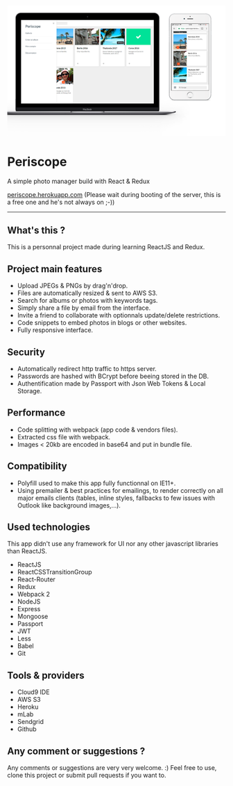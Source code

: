 ![Periscope Screens](https://github.com/JuCollet/periscope/blob/master/README_IMG.png)

# Periscope

A simple photo manager build with React & Redux

[periscope.herokuapp.com](https://periscope.herokuapp.com) (Please wait during booting of the server, this is a free one and he's not always on ;-))

***

## What's this ?

This is a personnal project made during learning ReactJS and Redux.

## Project main features

- Upload JPEGs & PNGs by drag'n'drop.
- Files are automatically resized & sent to AWS S3.
- Search for albums or photos with keywords tags.
- Simply share a file by email from the interface.
- Invite a friend to collaborate with optionnals update/delete restrictions.
- Code snippets to embed photos in blogs or other websites.
- Fully responsive interface.

## Security

- Automatically redirect http traffic to https server.
- Passwords are hashed with BCrypt before beeing stored in the DB.
- Authentification made by Passport with Json Web Tokens & Local Storage.

## Performance

- Code splitting with webpack (app code & vendors files).
- Extracted css file with webpack.
- Images < 20kb are encoded in base64 and put in bundle file.

## Compatibility

- Polyfill used to make this app fully functionnal on IE11+.
- Using premailer & best practices for emailings, to render correctly on all major emails clients (tables, inline styles, fallbacks to few issues with Outlook like background images,...).

## Used technologies

This app didn't use any framework for UI nor any other javascript libraries than ReactJS.

- ReactJS
- ReactCSSTransitionGroup
- React-Router
- Redux
- Webpack 2
- NodeJS
- Express
- Mongoose
- Passport
- JWT
- Less
- Babel
- Git

## Tools & providers

- Cloud9 IDE
- AWS S3
- Heroku
- mLab
- Sendgrid
- Github

## Any comment or suggestions ?

Any comments or suggestions are very very welcome. :) Feel free to use, clone this project or submit pull requests if you want to.